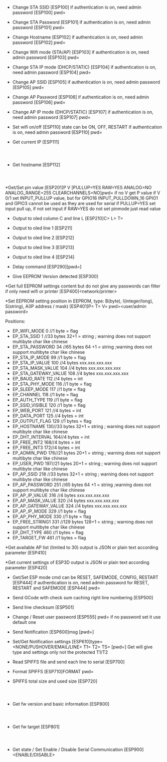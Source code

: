 * Change STA SSID
[ESP100]<SSID>
if authentication is on, need admin password
[ESP100]<SSID> pwd=<admin password>

* Change STA Password
[ESP101]<Password>
if authentication is on, need admin password
[ESP101]<Password> pwd=<admin password>

* Change Hostname
[ESP102]<hostname>
if authentication is on, need admin password
[ESP102]<hostname> pwd=<admin password>

* Change Wifi mode (STA/AP)
[ESP103]<mode>
if authentication is on, need admin password
[ESP103]<mode> pwd=<admin password>

* Change STA IP mode (DHCP/STATIC)
[ESP104]<mode>
if authentication is on, need admin password
[ESP104]<mode> pwd=<admin password>

* Change AP SSID
[ESP105]<SSID>
if authentication is on, need admin password
[ESP105]<SSID> pwd=<admin password>

* Change AP Password
[ESP106]<Password>
if authentication is on, need admin password
[ESP106]<Password> pwd=<admin password>

* Change AP IP mode (DHCP/STATIC)
[ESP107]<mode>
if authentication is on, need admin password
[ESP107]<mode> pwd=<admin password>

* Set wifi on/off
[ESP110]<state>
state can be ON, OFF, RESTART
if authentication is on, need admin password
[ESP110]<state> pwd=<admin password>

* Get current IP
[ESP111]<header answer>

* Get hostname
[ESP112]<header answer>

*Get/Set pin value
[ESP201]P<pin> V<value> [PULLUP=YES RAW=YES ANALOG=NO ANALOG_RANGE=255 CLEARCHANNELS=NO]pwd=<admin password>
if no V<value> get P<pin> value
if V<value> 0/1 set INPUT_PULLUP value, but for GPIO16 INPUT_PULLDOWN_16
GPIO1 and GPIO3 cannot be used as they are used for serial
if PULLUP=YES set input pull up, if not set input
if RAW=YES do not set pinmode just read value

* Output to oled column C and line L
[ESP210]C=<col> L=<line> T=<Text>

* Output to oled line 1
[ESP211]<Text>

* Output to oled line 2
[ESP212]<Text>

* Output to oled line 3
[ESP213]<Text>

* Output to oled line 4
[ESP214]<Text>

* Delay command
[ESP290]<delay in ms>[pwd=<user password>]

* Give EEPROM Version detected
[ESP300]

*Get full EEPROM settings content
but do not give any passwords
can filter if only need wifi or printer
[ESP400]<network/printer>

*Set EEPROM setting
position in EEPROM, type: B(byte), I(integer/long), S(string), A(IP address / mask)
[ESP401]P=<position> T=<type> V=<value> pwd=<user/admin password>

Positions:
* EP_WIFI_MODE			0    //1 byte = flag
* EP_STA_SSID				1    //33 bytes 32+1 = string  ; warning does not support multibyte char like chinese
* EP_STA_PASSWORD			34   //65 bytes 64 +1 = string ;warning does not support multibyte char like chinese
* EP_STA_IP_MODE			99   //1 byte = flag
* EP_STA_IP_VALUE			100  //4  bytes xxx.xxx.xxx.xxx
* EP_STA_MASK_VALUE			104  //4  bytes xxx.xxx.xxx.xxx
* EP_STA_GATEWAY_VALUE			108  //4  bytes xxx.xxx.xxx.xxx
* EP_BAUD_RATE			112  //4  bytes = int
* EP_STA_PHY_MODE			116  //1 byte = flag
* EP_SLEEP_MODE			117  //1 byte = flag
* EP_CHANNEL			118 //1 byte = flag
* EP_AUTH_TYPE			119 //1 byte = flag
* EP_SSID_VISIBLE			120 //1 byte = flag
* EP_WEB_PORT			121 //4  bytes = int
* EP_DATA_PORT			125 //4  bytes = int
* EP_OUTPUT_FLAG			129 //1  bytes = flag
* EP_HOSTNAME				130//33 bytes 32+1 = string  ; warning does not support multibyte char like chinese
* EP_DHT_INTERVAL		    164//4  bytes = int
* EP_FREE_INT2		    168//4  bytes = int
* EP_FREE_INT3		    172//4  bytes = int
* EP_ADMIN_PWD		    176//21  bytes 20+1 = string  ; warning does not support multibyte char like chinese
* EP_USER_PWD		    197//21  bytes 20+1 = string  ; warning does not support multibyte char like chinese
* EP_AP_SSID				218    //33 bytes 32+1 = string  ; warning does not support multibyte char like chinese
* EP_AP_PASSWORD			251   //65 bytes 64 +1 = string ;warning does not support multibyte char like chinese
* EP_AP_IP_VALUE			316  //4  bytes xxx.xxx.xxx.xxx
* EP_AP_MASK_VALUE			320  //4  bytes xxx.xxx.xxx.xxx
* EP_AP_GATEWAY_VALUE			324  //4  bytes xxx.xxx.xxx.xxx
* EP_AP_IP_MODE			329   //1 byte = flag
* EP_AP_PHY_MODE			330  //1 byte = flag
* EP_FREE_STRING1			331  //129 bytes 128+1 = string  ; warning does not support multibyte char like chinese
* EP_DHT_TYPE		460 //1  bytes = flag
* EP_TARGET_FW		461 //1  bytes = flag

*Get available AP list (limited to 30)
output is JSON or plain text according parameter
[ESP410]<plain>

*Get current settings of ESP3D
output is JSON or plain text according parameter
[ESP420]<plain>

* Get/Set ESP mode
cmd can be RESET, SAFEMODE, CONFIG, RESTART
[ESP444]<cmd>
if authentication is on, need admin password for RESET, RESTART and SAFEMODE
[ESP444]<cmd> pwd=<admin password>

* Send GCode with check sum caching right line numbering
[ESP500]<gcode>

* Send line checksum
[ESP501]<line>

* Change / Reset user password
[ESP555]<password> pwd=<admin password>
if no password set it use default one

* Send Notification
[ESP600]msg [pwd=<admin password>]

* Set/Get Notification settings
[ESP610]type=<NONE/PUSHOVER/EMAIL/LINE> T1=<token1> T2=<token2> TS=<Settings> [pwd=<admin password>]
Get will give type and settings only not the protected T1/T2

* Read SPIFFS file and send each line to serial
[ESP700]<filename>

* Format SPIFFS
[ESP710]FORMAT pwd=<admin password>

* SPIFFS total size and used size
[ESP720]<header answer>

* Get fw version and basic information
[ESP800]<header answer>

* Get fw target
[ESP801]<header answer>

* Get state / Set Enable / Disable Serial Communication
[ESP900]<ENABLE/DISABLE>
